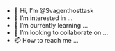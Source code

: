 - 👋 Hi, I’m @Svagenthosttask
- 👀 I’m interested in ...
- 🌱 I’m currently learning ...
- 💞️ I’m looking to collaborate on ...
- 📫 How to reach me ...

<!---
Svagenthosttask/Svagenthosttask is a ✨ special ✨ repository because its `README.md` (this file) appears on your GitHub profile.
You can click the Preview link to take a look at your changes.
--->
